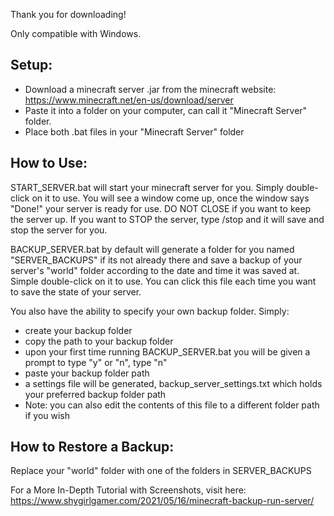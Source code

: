 Thank you for downloading!

Only compatible with Windows.

Setup:
------
- Download a minecraft server .jar from the minecraft website: https://www.minecraft.net/en-us/download/server
- Paste it into a folder on your computer, can call it "Minecraft Server" folder.
- Place both .bat files in your "Minecraft Server" folder

How to Use:
-----------
START_SERVER.bat will start your minecraft server for you. Simply double-click on it to use. You will see a window come up, once the window says "Done!" your server is ready for use. DO NOT CLOSE if you want to keep the server up. If you want to STOP the server, type /stop and it will save and stop the server for you.

BACKUP_SERVER.bat by default will generate a folder for you named "SERVER_BACKUPS" if its not already there and save a backup of your server's "world" folder according to the date and time it was saved at. Simple double-click on it to use. You can click this file each time you want to save the state of your server.

You also have the ability to specify your own backup folder. Simply:
- create your backup folder
- copy the path to your backup folder
- upon your first time running BACKUP_SERVER.bat you will be given a prompt to type "y" or "n", type "n"
- paste your backup folder path
- a settings file will be generated, backup_server_settings.txt which holds your preferred backup folder path
- Note: you can also edit the contents of this file to a different folder path if you wish

How to Restore a Backup:
------------------------
Replace your "world" folder with one of the folders in SERVER_BACKUPS

For a More In-Depth Tutorial with Screenshots, visit here: https://www.shygirlgamer.com/2021/05/16/minecraft-backup-run-server/
